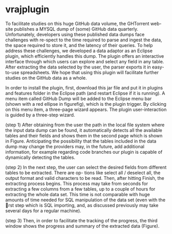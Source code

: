 # vrajplugin

To facilitate studies on this huge GitHub data volume, the GHTorrent web-site publishes a MYSQL dump of (some) GitHub data quarterly. Unfortunately, developers using these published data dumps face challenges with re-spect to the time required to parse and ingest the data, the space required to store it, and the latency of their queries.
To help address these challenges, we developed a data adaptor as an Eclipse plugin, which efficiently handles this dump.
The plugin offers an interactive interface through which users can explore and select any field in any table. After extracting the data selected by the user, the parser exports it in easy-to-use spreadsheets. We hope that using this plugin
will facilitate further studies on the GitHub data as a whole.

In order to install the plugin, first, download this jar file and put it in plugins and features folder in the Eclipse path (and restart Eclipse if it is running). A menu item called GitHub Dump  will be added to the Eclipse menu bar (shown with a red ellipse in figurefig), which is the plugin trigger. By clicking on this menu item, a three-page wizard appears.
The plugin user-interaction is guided by a three-step wizard.

(step 1) After obtaining from the user the path in the local file system where the input data dump can be found, it  automatically detects all the available tables and their fields and shows them in the second page which is shown in Figure. Anticipating the possibility that the tables included in the data dump may change the providers may, in the future, add additional information, for example regarding code branches our plugin is capable of dynamically detecting the tables.

(step 2) In the next step, the user can select the desired fields from different tables to be extracted. There are op-
tions like select all / deselect all, the output format and valid characters to be read. Then, after hitting Finish,
the extracting process begins. This process may take from seconds for extracting a few columns from a few tables, up
to a couple of hours for extracting the whole data set. This time is not comparable with huge amounts of time needed
for SQL manipulation of the data set (even with the rst step which is SQL importing, and, as discussed previously
may take several days for a regular machine).

(step 3) Then, in order to facilitate the tracking of the progress, the third window shows the progress and summary
of the extracted data (Figure).
